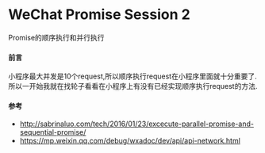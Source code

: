 # WeChat Promise Session 2
Promise的顺序执行和并行执行

#### 前言
小程序最大并发是10个request,所以顺序执行request在小程序里面就十分重要了. 
所以一开始我就在找轮子看看在小程序上有没有已经实现顺序执行request的方法.


#### 参考
* http://sabrinaluo.com/tech/2016/01/23/excecute-parallel-promise-and-sequential-promise/ 
* https://mp.weixin.qq.com/debug/wxadoc/dev/api/api-network.html
